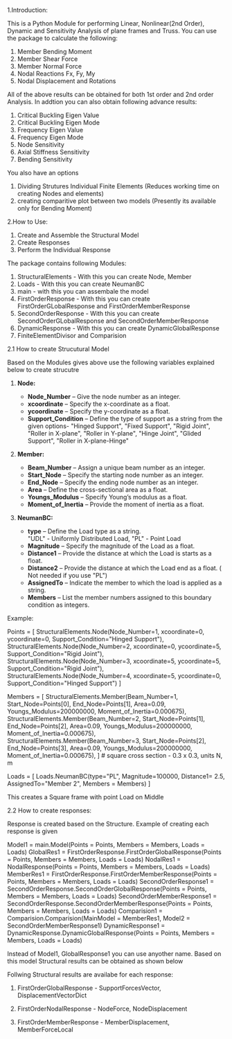 
1.Introduction:

This is a Python Module for performing Linear, Nonlinear(2nd Order), Dynamic and Sensitivity Analysis of plane frames and Truss. You can use the package to calculate the following:

1. Member Bending Moment 
2. Member Shear Force
3. Member Normal Force
4. Nodal Reactions Fx, Fy, My
5. Nodal Displacement and Rotations

All of the above results can be obtained for both 1st order and 2nd order Analysis. In addtion you can also obtain following advance results:

1. Critical Buckling Eigen Value
2. Critical Buckling Eigen Mode
3. Frequency Eigen Value
4. Frequency Eigen Mode
5. Node Sensitivity
6. Axial Stiffness Sensitivity
7. Bending Sensitivity

You also have an options  

1. Dividing Strutures Individual Finite Elements (Reduces working time on creating Nodes and elements)
2. creating comparitive plot between two models (Presently its available only for Bending Moment)

2.How to Use:

1. Create and Assemble the Structural Model
2. Create Responses
3. Perform the Individual Response

The package contains following Modules:

1. StructuralElements - With this you can create Node, Member
2. Loads - With this you can create NeumanBC
3. main - with this you can assembale the model
4. FirstOrderResponse - With this you can create FirstOrderGLobalResponse and FirstOrderMemberResponse
5. SecondOrderResponse - With this you can create SecondOrderGLobalResponse and SecondOrderMemberResponse
6. DynamicResponse - With this you can create DynamicGlobalResponse
7. FiniteElementDivisor and Comparision




2.1 How to create Strucutural Model

Based on the Modules gives above use the following variables explained below to create strucutre

1. **Node:**  
   - **Node_Number** – Give the node number as an integer.  
   - **xcoordinate** – Specify the x-coordinate as a float.  
   - **ycoordinate** – Specify the y-coordinate as a float.  
   - **Support_Condition** – Define the type of support as a string from the given options-
   "Hinged Support", "Fixed Support", "Rigid Joint", "Roller in X-plane", "Roller in Y-plane", "Hinge Joint", "Glided Support", "Roller in X-plane-Hinge"

2. **Member:**  
   - **Beam_Number** – Assign a unique beam number as an integer.  
   - **Start_Node** – Specify the starting node number as an integer.  
   - **End_Node** – Specify the ending node number as an integer.  
   - **Area** – Define the cross-sectional area as a float.  
   - **Youngs_Modulus** – Specify Young’s modulus as a float.  
   - **Moment_of_Inertia** – Provide the moment of inertia as a float.  

3. **NeumanBC:**  
   - **type** – Define the Load type as a string.  
                "UDL" - Uniformly Distributed Load, "PL" - Point Load
   - **Magnitude** – Specify the magnitude of the Load as a float.  
   - **Distance1** – Provide the distance at which the Load is starts as a float.  
   - **Distance2** – Provide the distance at which the Load end as a float. ( Not needed if you use "PL")
   - **AssignedTo** – Indicate the member to which the load is applied as a string.  
   - **Members** – List the member numbers assigned to this boundary condition as integers.

Example:

Points = [
StructuralElements.Node(Node_Number=1, xcoordinate=0, ycoordinate=0, Support_Condition="Hinged Support"),
StructuralElements.Node(Node_Number=2, xcoordinate=0, ycoordinate=5, Support_Condition="Rigid Joint"),
StructuralElements.Node(Node_Number=3, xcoordinate=5, ycoordinate=5, Support_Condition="Rigid Joint"),
StructuralElements.Node(Node_Number=4, xcoordinate=5, ycoordinate=0, Support_Condition="Hinged Support")
]


Members = [
StructuralElements.Member(Beam_Number=1, Start_Node=Points[0], End_Node=Points[1], Area=0.09, Youngs_Modulus=200000000, Moment_of_Inertia=0.000675),
StructuralElements.Member(Beam_Number=2, Start_Node=Points[1], End_Node=Points[2], Area=0.09, Youngs_Modulus=200000000, Moment_of_Inertia=0.000675),
StructuralElements.Member(Beam_Number=3, Start_Node=Points[2], End_Node=Points[3], Area=0.09, Youngs_Modulus=200000000, Moment_of_Inertia=0.000675),
] # square cross section - 0.3 x 0.3, units N, m


Loads = [
Loads.NeumanBC(type="PL", Magnitude=100000, Distance1= 2.5, AssignedTo="Member 2", Members = Members)
] 

This creates a Square frame with point Load on Middle


2.2 How to create responses:

Response is created based on the Structure. Example of creating each response is given

Model1 = main.Model(Points = Points, Members = Members, Loads = Loads)
GlobalRes1 = FirstOrderResponse.FirstOrderGlobalResponse(Points = Points, Members = Members, Loads = Loads)
NodalRes1 = NodalResponse(Points = Points, Members = Members, Loads = Loads)
MemberRes1 = FirstOrderResponse.FirstOrderMemberResponse(Points = Points, Members = Members, Loads = Loads)
SecondOrderResponse1 = SecondOrderResponse.SecondOrderGlobalResponse(Points = Points, Members = Members, Loads = Loads)
SecondOrderMemberResponse1 = SecondOrderResponse.SecondOrderMemberResponse(Points = Points, Members = Members, Loads = Loads)
Comparision1 = Comparision.Comparision(MainModel = MemberRes1, Model2 = SecondOrderMemberResponse1)
DynamicResponse1 = DynamicResponse.DynamicGlobalResponse(Points = Points, Members = Members, Loads = Loads)

Instead of Model1, GlobalResponse1 you can use anyother name. 
Based on this model Structural results can be obtained as shown below

Follwing Structural results are availabe for each response:

1. FirstOrderGlobalResponse - SupportForcesVector, DisplacementVectorDict

2. FirstOrderNodalResponse - NodeForce, NodeDisplacement

3. FirstOrderMemberResponse - MemberDisplacement, MemberForceLocal

    



